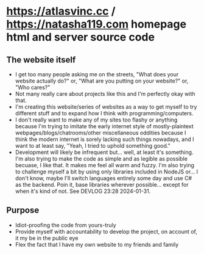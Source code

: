 # https://atlasvinc.cc / https://natasha119.com homepage html and server source code
 
## The website itself
- I get too many people asking me on the streets, "What does your website actually do?" or, "What are you putting on your website?" or, "Who cares?"  
- Not many really care about projects like this and I'm perfectly okay with that.  
- I'm creating this website/series of websites as a way to get myself to try different stuff and to expand how I think with programming/computers.  
- I don't really want to make any of my sites too flashy or anything because I'm trying to imitate the early internet style of mostly-plaintext webpages/blogs/chatrooms/other miscellaneous oddities because I think the modern internet is sorely lacking such things nowadays, and I want to at least say, "Yeah, I tried to uphold something good."  
- Development will likely be infrequent but... well, at least it's something. I'm also trying to make the code as simple and as legible as possible becuase, I like that. It makes me feel all warm and fuzzy. I'm also trying to challenge myself a bit by using only libraries included in NodeJS or... I don't know, maybe I'll switch languages entirely some day and use C# as the backend. Poin it, base libraries wherever possible... except for when it's kind of not. See DEVLOG 23:28 2024-01-31.
 
## Purpose
- Idiot-proofing the code from yours-truly  
- Provide myself with accountability to develop the project, on account of, it my be in the public eye  
- Flex the fact that I have my own website to my friends and family
